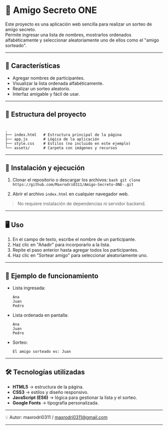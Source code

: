 # 🎁 Amigo Secreto ONE

Este proyecto es una aplicación web sencilla para realizar un sorteo de amigo secreto.  
Permite ingresar una lista de nombres, mostrarlos ordenados alfabéticamente y seleccionar aleatoriamente uno de ellos como el "amigo sorteado".

---

## 📜 Características

- Agregar nombres de participantes.
- Visualizar la lista ordenada alfabéticamente.
- Realizar un sorteo aleatorio.
- Interfaz amigable y fácil de usar.

---

## 📂 Estructura del proyecto

```

.
├── index.html   # Estructura principal de la página
├── app.js       # Lógica de la aplicación
├── style.css    # Estilos (no incluido en este ejemplo)
└── assets/      # Carpeta con imágenes y recursos

````

---

## 🚀 Instalación y ejecución

1.  Clonar el repositorio o descargar los archivos:
   `bash git clone https://github.com/Maxrodri0311/Amigo-Secreto-ONE-.git`

2.  Abrir el archivo `index.html` en cualquier navegador web.

> No requiere instalación de dependencias ni servidor backend.

---

## 🖥 Uso

1. En el campo de texto, escribe el nombre de un participante.
2. Haz clic en "Añadir" para incorporarlo a la lista.
3. Repite el paso anterior hasta agregar todos los participantes.
4. Haz clic en "Sortear amigo" para seleccionar aleatoriamente uno.

---

## 📌 Ejemplo de funcionamiento

* Lista ingresada:

  ```
  Ana
  Juan
  Pedro
  ```
* Lista ordenada en pantalla:

  ```
  Ana
  Juan
  Pedro
  ```
* Sorteo:

  ```
  El amigo sorteado es: Juan
  ```

---

## 🛠 Tecnologías utilizadas

* **HTML5** → estructura de la página.
* **CSS3** → estilos y diseño responsivo.
* **JavaScript (ES6)** → lógica para gestionar la lista y el sorteo.
* **Google Fonts** → tipografía personalizada.

---

💡 Autor: maxrodri0311 / maxrodri0311@gmail.com

---